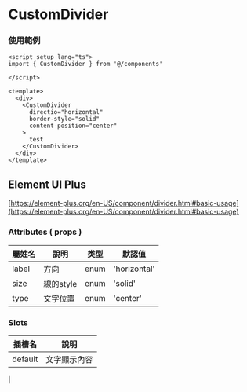 # CustomDivider
### 使用範例
```vue
<script setup lang="ts">
import { CustomDivider } from '@/components'

</script>

<template>
  <div>
    <CustomDivider
      directio="horizontal"
      border-style="solid"
      content-position="center"
    >
      test
    </CustomDivider>
  </div>
</template>
```

## Element UI Plus
[https://element-plus.org/en-US/component/divider.html#basic-usage](https://element-plus.org/en-US/component/divider.html#basic-usage)

### Attributes ( props )
| 屬姓名     | 說明        | 类型    | 默認值        |
| --------- | ----------- | ------- | ------------ |
| label     | 方向        | enum    | 'horizontal' |
| size      | 線的style   | enum    | 'solid'      |
| type      | 文字位置     | enum    | 'center'     |

### Slots
| 插槽名     | 說明          |
| --------- | ------------- |
| default   | 文字顯示內容   
|